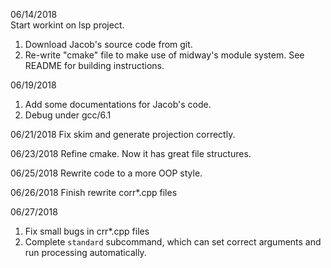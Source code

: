 06/14/2018		
Start workint on lsp project.		
1. Download Jacob's source code from git.		
2. Re-write "cmake" file to make use of midway's module system. See README for building instructions.

06/19/2018
1. Add some documentations for Jacob's code.        
2. Debug under gcc/6.1     

06/21/2018
Fix skim and generate projection correctly.

06/23/2018
Refine cmake. Now it has great file structures.     

06/25/2018
Rewrite code to a more OOP style.		

06/26/2018
Finish rewrite corr*.cpp files

06/27/2018      
1. Fix small bugs in crr*.cpp files     
2. Complete `standard` subcommand, which can set correct arguments and run processing automatically.    